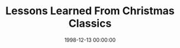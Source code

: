 ---
layout: series
series: "Lessons Learned From Christmas Classics"
permalink: "/lessons-learned-from-christmas-classics/"
title: Lessons Learned From Christmas Classics
date: 1998-12-13 00:00:00
endDate: 1998-12-27 00:00:00
description: "Sure they're nostalgic and fun to watch... but can we learn a thing or two from these holiday classics? "
src: "http://s3.amazonaws.com/crossroads-media/images/legacy/content/"
---